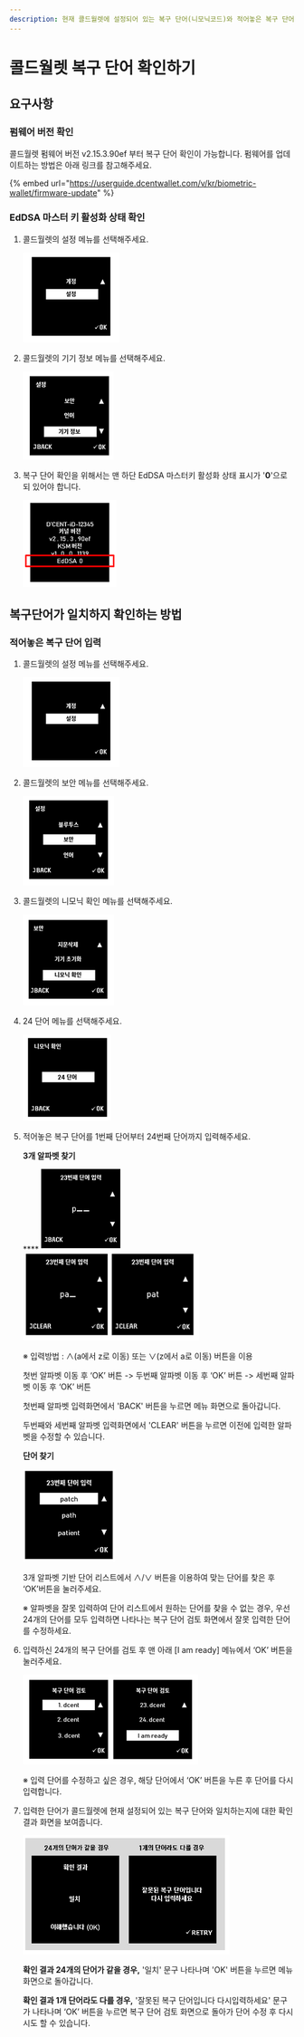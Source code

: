 ```yaml
---
description: 현재 콜드월렛에 설정되어 있는 복구 단어(니모닉코드)와 적어놓은 복구 단어가 동일한지 확인할 수 있습니다.
---
```


# 콜드월렛 복구 단어 확인하기

## 요구사항

### **펌웨어 버전 확인**

콜드월렛 펌웨어 버전 v2.15.3.90ef 부터 복구 단어 확인이 가능합니다. 펌웨어를 업데이트하는 방법은 아래 링크를 참고해주세요.

{% embed url="https://userguide.dcentwallet.com/v/kr/biometric-wallet/firmware-update" %}

### EdDSA 마스터 키 활성화 상태 확인&#x20;

1.  콜드월렛의 설정 메뉴를 선택해주세요.

    ![](<../.gitbook/assets/슬라이드1 (6).PNG>)


2.  콜드월렛의 기기 정보 메뉴를 선택해주세요.

    ![](../.gitbook/assets/슬라이드9.png)


3.  복구 단어 확인을 위해서는 맨 하단 EdDSA 마스터키 활성화 상태 표시가 '**0**'으로 되 있어야 합니다.

    ![](../.gitbook/assets/슬라이드10.png)

## 복구단어가 일치하지 확인하는 방법

### **적어놓은 복구 단어 입력**

1.  콜드월렛의 설정 메뉴를 선택해주세요.

    ![](<../.gitbook/assets/슬라이드1 (6).PNG>)


2.  콜드월렛의 보안 메뉴를 선택해주세요.

    ![](../.gitbook/assets/슬라이드2.PNG)


3.  콜드월렛의 니모닉 확인 메뉴를 선택해주세요.

    ![](<../.gitbook/assets/슬라이드3 (1).PNG>)


4.  24 단어 메뉴를 선택해주세요.

    ![](../.gitbook/assets/슬라이드4.PNG)


5.  적어놓은 복구 단어를 1번째 단어부터 24번째 단어까지 입력해주세요.&#x20;



    **3개 알파벳 찾기**

    &#x20;**** ![](<../.gitbook/assets/슬라이드5 (9).PNG>)****![](../.gitbook/assets/슬라이드6.PNG)****

    ※ 입력방법 : ∧(a에서 z로 이동) 또는 ∨(z에서 a로 이동) 버튼을 이용

    첫번 알파벳 이동 후 ‘OK’ 버튼 -> 두번째 알파벳 이동 후 ‘OK’ 버튼 -> 세번째 알파벳 이동 후 ‘OK’ 버튼

    첫번째 알파벳 입력화면에서 'BACK' 버튼을 누르면 메뉴 화면으로 돌아갑니다.

    두번째와 세번째 알파벳 입력화면에서 'CLEAR' 버튼을 누르면 이전에 입력한 알파벳을 수정할 수 있습니다.



    **단어 찾기**

    &#x20;![](<../.gitbook/assets/슬라이드6-1 (2).png>)

    3개 알파벳 기반 단어 리스트에서 ∧/∨ 버튼을 이용하여 맞는 단어를 찾은 후 ‘OK’버튼을 눌러주세요.

    ※ 알파벳을 잘못 입력하여 단어 리스트에서  원하는 단어를 찾을 수 없는 경우, 우선 24개의 단어를 모두 입력하면 나타나는 복구 단어 검토 화면에서 잘못 입력한 단어를 수정하세요.&#x20;


6.  입력하신 24개의 복구 단어를 검토 후 맨 아래 \[I am ready] 메뉴에서 ‘OK’ 버튼을 눌러주세요.&#x20;

    ![](../.gitbook/assets/슬라이드7.PNG)

    ※ 입력 단어를 수정하고 싶은 경우, 해당 단어에서 ‘OK’ 버튼을 누른 후 단어를 다시 입력합니다.


7.  입력한 단어가 콜드월렛에 현재 설정되어 있는 복구 단어와 일치하는지에 대한 확인 결과 화면을 보여줍니다.

    ![](../.gitbook/assets/슬라이드8.PNG)

    **확인 결과 24개의 단어가 같을 경우,** '일치' 문구 나타나며 'OK' 버튼을 누르면 메뉴 화면으로 돌아갑니다.

    **확인 결과 1개 단어라도 다를 경우,** '잘못된 복구 단어입니다 다시입력하세요' 문구가 나타나며 ‘OK’ 버튼을 누르면 복구 단어 검토 화면으로 돌아가 단어 수정 후 다시 시도 할 수 있습니다.

